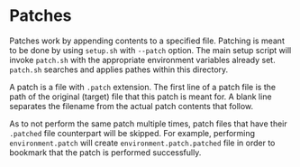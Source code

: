 # Patches

Patches work by appending contents to a specified file. Patching is meant to be done by using `setup.sh` with `--patch` option. The main setup script will invoke `patch.sh` with the appropriate environment variables already set. `patch.sh` searches and applies pathes within this directory.

A patch is a file with `.patch` extension. The first line of a patch file is the path of the original (target) file that this patch is meant for. A blank line separates the filename from the actual patch contents that follow.

As to not perform the same patch multiple times, patch files that have their `.patched` file counterpart will be skipped. For example, performing `environment.patch` will create `environment.patch.patched` file in order to bookmark that the patch is performed successfully.
